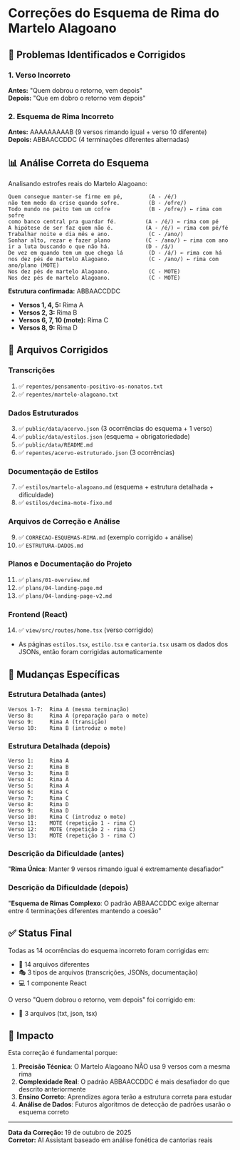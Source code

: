 # Correções do Esquema de Rima do Martelo Alagoano

## 🎯 Problemas Identificados e Corrigidos

### 1. Verso Incorreto
**Antes:** "Quem dobrou o retorno, vem depois"  
**Depois:** "Que em dobro o retorno vem depois"

### 2. Esquema de Rima Incorreto
**Antes:** AAAAAAAAAB (9 versos rimando igual + verso 10 diferente)  
**Depois:** ABBAACCDDC (4 terminações diferentes alternadas)

## 📊 Análise Correta do Esquema

Analisando estrofes reais do Martelo Alagoano:

```
Quem consegue manter-se firme em pé,        (A - /é/)
não tem medo da crise quando sofre.         (B - /ofre/)
Todo mundo no peito tem um cofre            (B - /ofre/) ← rima com sofre
como banco central pra guardar fé.         (A - /é/) ← rima com pé
A hipótese de ser faz quem não é.          (A - /é/) ← rima com pé/fé
Trabalhar noite e dia mês e ano.            (C - /ano/)
Sonhar alto, rezar e fazer plano           (C - /ano/) ← rima com ano
ir a luta buscando o que não há.           (D - /á/)
De vez em quando tem um que chega lá        (D - /á/) ← rima com há
nos dez pés de martelo Alagoano.            (C - /ano/) ← rima com ano/plano (MOTE)
Nos dez pés de martelo Alagoano.            (C - MOTE)
Nos dez pés de martelo Alagoano.            (C - MOTE)
```

**Estrutura confirmada:** ABBAACCDDC

- **Versos 1, 4, 5:** Rima A
- **Versos 2, 3:** Rima B
- **Versos 6, 7, 10 (mote):** Rima C
- **Versos 8, 9:** Rima D

## 📁 Arquivos Corrigidos

### Transcrições
1. ✅ `repentes/pensamento-positivo-os-nonatos.txt`
2. ✅ `repentes/martelo-alagoano.txt`

### Dados Estruturados
3. ✅ `public/data/acervo.json` (3 ocorrências do esquema + 1 verso)
4. ✅ `public/data/estilos.json` (esquema + obrigatoriedade)
5. ✅ `public/data/README.md`
6. ✅ `repentes/acervo-estruturado.json` (3 ocorrências)

### Documentação de Estilos
7. ✅ `estilos/martelo-alagoano.md` (esquema + estrutura detalhada + dificuldade)
8. ✅ `estilos/decima-mote-fixo.md`

### Arquivos de Correção e Análise
9. ✅ `CORRECAO-ESQUEMAS-RIMA.md` (exemplo corrigido + análise)
10. ✅ `ESTRUTURA-DADOS.md`

### Planos e Documentação do Projeto
11. ✅ `plans/01-overview.md`
12. ✅ `plans/04-landing-page.md`
13. ✅ `plans/04-landing-page-v2.md`

### Frontend (React)
14. ✅ `view/src/routes/home.tsx` (verso corrigido)
- As páginas `estilos.tsx`, `estilo.tsx` e `cantoria.tsx` usam os dados dos JSONs, então foram corrigidas automaticamente

## 📝 Mudanças Específicas

### Estrutura Detalhada (antes)
```
Versos 1-7:  Rima A (mesma terminação)
Verso 8:     Rima A (preparação para o mote)
Verso 9:     Rima A (transição)
Verso 10:    Rima B (introduz o mote)
```

### Estrutura Detalhada (depois)
```
Verso 1:     Rima A
Verso 2:     Rima B
Verso 3:     Rima B
Verso 4:     Rima A
Verso 5:     Rima A
Verso 6:     Rima C
Verso 7:     Rima C
Verso 8:     Rima D
Verso 9:     Rima D
Verso 10:    Rima C (introduz o mote)
Verso 11:    MOTE (repetição 1 - rima C)
Verso 12:    MOTE (repetição 2 - rima C)
Verso 13:    MOTE (repetição 3 - rima C)
```

### Descrição da Dificuldade (antes)
"**Rima Única**: Manter 9 versos rimando igual é extremamente desafiador"

### Descrição da Dificuldade (depois)
"**Esquema de Rimas Complexo**: O padrão ABBAACCDDC exige alternar entre 4 terminações diferentes mantendo a coesão"

## ✅ Status Final

Todas as 14 ocorrências do esquema incorreto foram corrigidas em:
- 📄 14 arquivos diferentes
- 🎭 3 tipos de arquivos (transcrições, JSONs, documentação)
- 💻 1 componente React

O verso "Quem dobrou o retorno, vem depois" foi corrigido em:
- 📄 3 arquivos (txt, json, tsx)

## 🎵 Impacto

Esta correção é fundamental porque:
1. **Precisão Técnica**: O Martelo Alagoano NÃO usa 9 versos com a mesma rima
2. **Complexidade Real**: O padrão ABBAACCDDC é mais desafiador do que descrito anteriormente
3. **Ensino Correto**: Aprendizes agora terão a estrutura correta para estudar
4. **Análise de Dados**: Futuros algoritmos de detecção de padrões usarão o esquema correto

---

**Data da Correção:** 19 de outubro de 2025  
**Corretor:** AI Assistant baseado em análise fonética de cantorias reais


